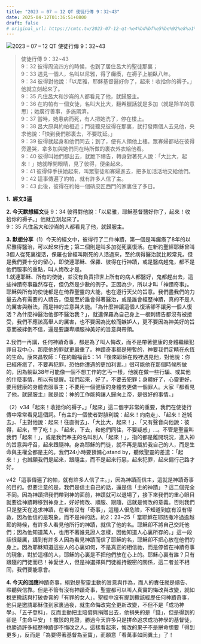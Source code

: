```yaml
---
title: "2023 – 07 – 12 QT 使徒行傳 9：32~43"
date: 2025-04-12T01:36:51+0800
draft: false
# original_url: https://cmtc.tw/2023-07-12-qt-%e4%bd%bf%e5%be%92%e8%a1%8c%e5%82%b3-9%ef%bc%9a3243
---
```


![2023 – 07 – 12 QT 使徒行傳 9：32\~43](/images/qt.jpg  "2023 – 07 – 12 QT 使徒行傳 9：32\~43")

> 使徒行傳 9：32\~43  
> 9：32 彼得周流四方的時候，也到了居住呂大的聖徒那裏；  
> 9：33 遇見一個人，名叫以尼雅，得了癱瘓，在褥子上躺臥八年。  
> 9：34 彼得對他說：「以尼雅，耶穌基督醫好你了，起來！收拾你的褥子。」他就立刻起來了。  
> 9：35 凡住呂大和沙崙的人都看見了他，就歸服主。  
> 9：36 在約帕有一個女徒，名叫大比大，翻希臘話就是多加（就是羚羊的意思）；她廣行善事，多施賙濟。  
> 9：37 當時，她患病而死，有人把她洗了，停在樓上。  
> 9：38 呂大原與約帕相近；門徒聽見彼得在那裏，就打發兩個人去見他，央求他說：「快到我們那裏去，不要耽延。」  
> 9：39 彼得就起身和他們同去；到了，便有人領他上樓。眾寡婦都站在彼得旁邊哭，拿多加與她們同在時所做的裏衣外衣給他看。  
> 9：40 彼得叫她們都出去，就跪下禱告，轉身對著死人說：「大比大，起來！」她就睜開眼睛，見了彼得，便坐起來。  
> 9：41 彼得伸手扶她起來，叫眾聖徒和寡婦進去，把多加活活地交給他們。  
> 9：42 這事傳遍了約帕，就有許多人信了主。  
> 9：43 此後，彼得在約帕一個硝皮匠西門的家裏住了多日。

**1.  經文3遍**

**2. 今天默想經文**徒 9：34 彼得對他說：「以尼雅，耶穌基督醫好你了，起來！收拾你的褥子。」他就立刻起來了。  
9：35 凡住呂大和沙崙的人都看見了他，就歸服主。

**3. 默想分享**（1）今天的經文中，彼得行了二件神蹟，第一個是叫癱瘓了8年的以尼雅得醫治，可以起來行走；第二個則是叫多加從死裏復活。在新約聖經耶穌曾叫3個人從死裏復活，保羅也曾經叫剛死的人活過來，至於病得醫治就比較常見。但是我們要十分的留心，即使連耶穌、保羅、彼得在行神蹟，或是醫病趕鬼，都不是他們服事的重點，叫人悔改才是。  
1.就連耶穌、所有的使徒，並沒有負責把世上所有的病人都醫好，鬼都趕出去，這些神蹟奇事雖然存在，但仍然是少數的例子。正因為少，所以才叫「神蹟奇事」。耶穌與所有的使徒都是在倚靠聖靈的大能，也在遵行天父的旨意。我們盡我們的力量去為有需要的人禱告，但是至於誰會得著醫治，或是誰會經歷神蹟，真的不是人的厲害與辦法，而是神的旨意與大能。「為什麼神讓這個人復活卻不讓另一個人復活？為什麼神醫治他卻不醫治我？」，就連保羅為自己身上一根刺禱告都沒有被接受，我們不應該高舉人的厲害，也不要因為比較而嫉妒人，更不要因為神美好的旨意而被絆倒不信，還是要謙卑順服神美好的旨意與帶領。

2.我們一再講，任何神蹟奇事，都是為了叫人悔改，而不是帶著健康的身體繼續犯罪自我中心，那麼他的罪就更嚴重了。神蹟奇事都是短暫的，神要我們定睛在永恆的生命。康來昌牧師：「在約翰福音5：14『後來耶穌在殿裡遇見他，對他說：你已經痊癒了，不要再犯罪，恐怕你遭遇的更加利害。』很可能他在那個時候所做的，因為躺臥38年可能像一個不想工作的乞丐一樣，他就在做一些行騙、或其他的什麼事情，所以有提醒。我們起來，好了，不要去犯罪；身體好了，心靈更好，要用健康的身體去服事主；不要用一個健康的身體去更做一個罪人。大家『都看見了他，就歸服主』就是說：神的工作能夠讓人歸向上帝，是很好的事情。」

（2）v34「起來！收拾你的褥子。」「起來」這二個字非常的重要，我們在使徒行傳中常常看見這個詞。「有主的一個使者對腓利說：起來！向南走」、「起來！進城去」、「主對他說：起來！往直街去」、「大比大，起來！」、「又有聲音向他說：彼得，起來，宰了吃！」、「起來，下去，和他們同往，不要疑惑」…。不管是聖靈叫我們「起來！」，或是我們奉主的名叫別人「起來！」，指的都是離開現況，進入神的旨意與呼召，起來跟隨神。身為耶穌的門徒，就不再是屬於我自己的人，而是生命與主權全都是主的。我們24小時要預備心stand by，聽候聖靈的差遣：「起來！」也誠願我們是起來，跟隨主，而不是起來行惡，起來犯罪，起來偏行己路才好。

v42「這事傳遍了約帕，就有許多人信了主。」，因為神蹟而信主，這就是神蹟奇事的目的。但要注意的是，我們是信主自己的話，還是信「主的神蹟」？這二個完全不同。因為神蹟把我們帶到神的面前，神蹟就可以退場了，接下來我們的重心眼目就要從神蹟轉移到神身上，好好悔改、順服、跟隨，這就是悔改的意義。否則我們只是整天在追求神蹟，在看有沒有「奇事」，這種人很危險，不知道到底有沒有得救，因為他信的是現象，而不是神的話。約2：23\~25「 當耶穌在耶路撒冷過逾越節的時候，有許多人看見他所行的神蹟，就信了他的名。耶穌卻不將自己交託他們；因為他知道萬人，也用不著誰見證人怎樣，因他知道人心裏所存的。」這一段話很嚴厲，講到有許多人因為看見神蹟而信了耶穌的名，耶穌卻不把心放在他們的身上。因為耶穌知道這些人的心裏如何，不是真正的相信祂，而是停留在神蹟奇事的現象，對於這樣的人，耶穌的心裏是不把他們放在心上的。耶穌心裏有誰？只有跟隨的門徒而已！神愛世人，但是神選擇與門徒維持親密的關係，這二者並不相同，我們要能意會。

**4. 今天的回應**神蹟奇事，絕對是聖靈主動的旨意與作為，而人的責任就是禱告、聆聽與信靠。但是不管有沒有神蹟奇事，聖靈都可以叫人真實的悔改與改變，就如稅吏撒該與打破香膏的「有罪的女人」。聖經中沒有提到撒該經歷任何神蹟奇事，他只是邀請耶穌住到家裏過夜，就生命悔改完全更新改變，不但不是「成功神學」、「五子登科」，反而主動把主賠償與捐贈出去，他損失的是「錢」，但是得到的卻是「生命平安」！撒該的見證，勝過今天許多只是拼命追求成功神學的基督徒，也勝過許多經歷神蹟卻不悔改之人。這樣看起來，悔改的果子不是拼命想要「得到更多」，反而是「為要得著基督為至寶」，而願意「看萬事如同糞土」了！
